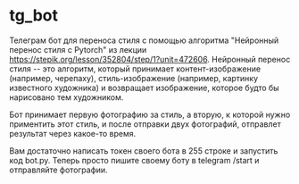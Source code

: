 # tg_bot

Телеграм бот для переноса стиля с помощью алгоритма "Нейронный перенос стиля с Pytorch" из лекции https://stepik.org/lesson/352804/step/1?unit=472606.
Нейронный перенос стиля -- это алгоритм, который принимает контент-изображение (например, черепаху), стиль-изображение (например, картинку известного художника) и возвращает изображение, которое будто бы нарисовано тем художником.

Бот принимает первую фотографию за стиль, а вторую, к которой нужно приментить этот стиль, и после отправки двух фотографий, отправлет результат через какое-то время.

Вам достаточно написать токен своего бота в 255 строке и запустить код bot.py. Теперь просто пишите своему боту в telegram /start и отправляйте фотографии.
